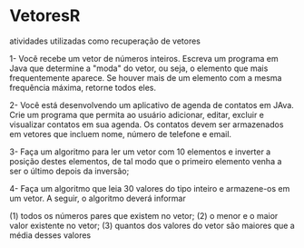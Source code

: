# VetoresR
 atividades utilizadas como recuperação de vetores

1- Você recebe um vetor de números inteiros. Escreva um programa em Java que determine a "moda" do vetor, ou seja, o elemento
que mais frequentemente aparece. Se houver mais de um elemento com a mesma frequência máxima, retorne todos eles.

2- Você está desenvolvendo um aplicativo de agenda de contatos em JAva. Crie um programa que permita ao usuário adicionar,
editar, excluir e visualizar contatos em sua agenda. Os contatos devem ser armazenados em vetores que incluem nome, número de
telefone e email.

3- Faça um algoritmo para ler um vetor com 10 elementos e inverter a posição destes elementos, de tal modo que o primeiro elemento
venha a ser o último depois da inversão;

4- Faça um algoritmo que leia 30 valores do tipo inteiro e armazene-os em um vetor. A seguir, o algoritmo deverá informar 

(1) todos os números pares que existem no vetor; 
(2) o menor e o maior valor existente no vetor; 
(3) quantos dos valores do vetor são maiores que a média desses valores
